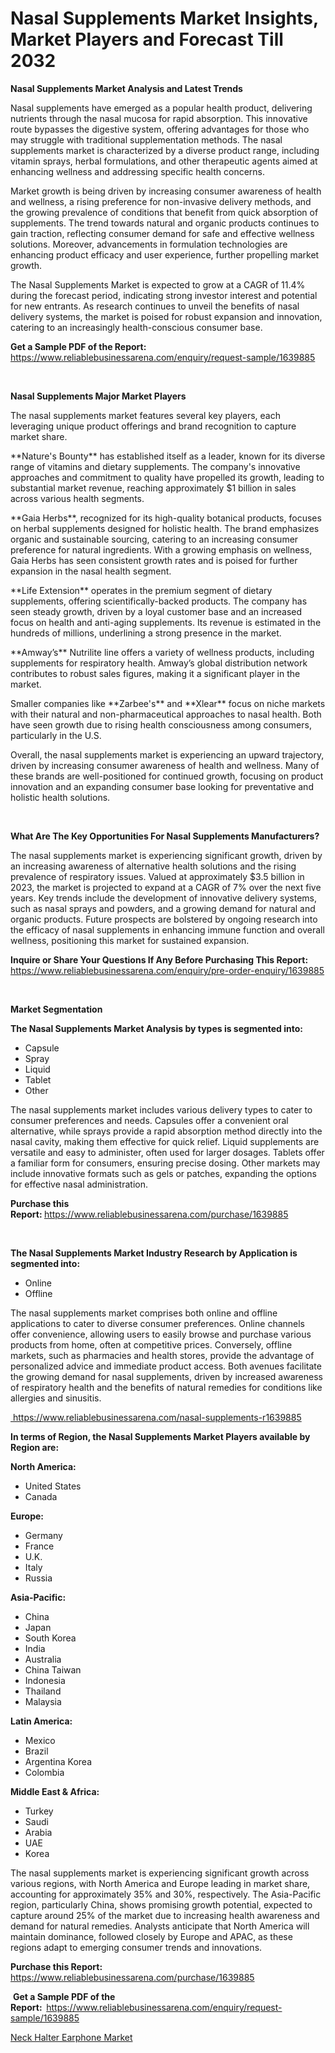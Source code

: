 <p><h1>Nasal Supplements Market Insights, Market Players and Forecast Till 2032</h1></p><p><strong>Nasal Supplements Market Analysis and Latest Trends</strong></p>
<p><p>Nasal supplements have emerged as a popular health product, delivering nutrients through the nasal mucosa for rapid absorption. This innovative route bypasses the digestive system, offering advantages for those who may struggle with traditional supplementation methods. The nasal supplements market is characterized by a diverse product range, including vitamin sprays, herbal formulations, and other therapeutic agents aimed at enhancing wellness and addressing specific health concerns.</p><p>Market growth is being driven by increasing consumer awareness of health and wellness, a rising preference for non-invasive delivery methods, and the growing prevalence of conditions that benefit from quick absorption of supplements. The trend towards natural and organic products continues to gain traction, reflecting consumer demand for safe and effective wellness solutions. Moreover, advancements in formulation technologies are enhancing product efficacy and user experience, further propelling market growth.</p><p>The Nasal Supplements Market is expected to grow at a CAGR of 11.4% during the forecast period, indicating strong investor interest and potential for new entrants. As research continues to unveil the benefits of nasal delivery systems, the market is poised for robust expansion and innovation, catering to an increasingly health-conscious consumer base.</p></p>
<p><strong>Get a Sample PDF of the Report:&nbsp;</strong> <a href="https://www.reliablebusinessarena.com/enquiry/request-sample/1639885?utm_campaign=2337&utm_medium=2&utm_source=Github&utm_content=ia&utm_term=09022025&utm_id=nasal-supplements">https://www.reliablebusinessarena.com/enquiry/request-sample/1639885</a></p>
<p>&nbsp;</p>
<p><strong>Nasal Supplements Major Market Players</strong></p>
<p><p>The nasal supplements market features several key players, each leveraging unique product offerings and brand recognition to capture market share. </p><p>**Nature's Bounty** has established itself as a leader, known for its diverse range of vitamins and dietary supplements. The company's innovative approaches and commitment to quality have propelled its growth, leading to substantial market revenue, reaching approximately $1 billion in sales across various health segments.</p><p>**Gaia Herbs**, recognized for its high-quality botanical products, focuses on herbal supplements designed for holistic health. The brand emphasizes organic and sustainable sourcing, catering to an increasing consumer preference for natural ingredients. With a growing emphasis on wellness, Gaia Herbs has seen consistent growth rates and is poised for further expansion in the nasal health segment.</p><p>**Life Extension** operates in the premium segment of dietary supplements, offering scientifically-backed products. The company has seen steady growth, driven by a loyal customer base and an increased focus on health and anti-aging supplements. Its revenue is estimated in the hundreds of millions, underlining a strong presence in the market.</p><p>**Amway’s** Nutrilite line offers a variety of wellness products, including supplements for respiratory health. Amway’s global distribution network contributes to robust sales figures, making it a significant player in the market.</p><p>Smaller companies like **Zarbee's** and **Xlear** focus on niche markets with their natural and non-pharmaceutical approaches to nasal health. Both have seen growth due to rising health consciousness among consumers, particularly in the U.S.</p><p>Overall, the nasal supplements market is experiencing an upward trajectory, driven by increasing consumer awareness of health and wellness. Many of these brands are well-positioned for continued growth, focusing on product innovation and an expanding consumer base looking for preventative and holistic health solutions.</p></p>
<p>&nbsp;</p>
<p><strong>What Are The Key Opportunities For Nasal Supplements Manufacturers?</strong></p>
<p><p>The nasal supplements market is experiencing significant growth, driven by an increasing awareness of alternative health solutions and the rising prevalence of respiratory issues. Valued at approximately $3.5 billion in 2023, the market is projected to expand at a CAGR of 7% over the next five years. Key trends include the development of innovative delivery systems, such as nasal sprays and powders, and a growing demand for natural and organic products. Future prospects are bolstered by ongoing research into the efficacy of nasal supplements in enhancing immune function and overall wellness, positioning this market for sustained expansion.</p></p>
<p><strong>Inquire or Share Your Questions If Any Before Purchasing This Report:</strong> <a href="https://www.reliablebusinessarena.com/enquiry/pre-order-enquiry/1639885?utm_campaign=2337&utm_medium=2&utm_source=Github&utm_content=ia&utm_term=09022025&utm_id=nasal-supplements">https://www.reliablebusinessarena.com/enquiry/pre-order-enquiry/1639885</a></p>
<p>&nbsp;</p>
<p><strong>Market Segmentation</strong></p>
<p><strong>The Nasal Supplements Market Analysis by types is segmented into:</strong></p>
<p><ul><li>Capsule</li><li>Spray</li><li>Liquid</li><li>Tablet</li><li>Other</li></ul></p>
<p><p>The nasal supplements market includes various delivery types to cater to consumer preferences and needs. Capsules offer a convenient oral alternative, while sprays provide a rapid absorption method directly into the nasal cavity, making them effective for quick relief. Liquid supplements are versatile and easy to administer, often used for larger dosages. Tablets offer a familiar form for consumers, ensuring precise dosing. Other markets may include innovative formats such as gels or patches, expanding the options for effective nasal administration.</p></p>
<p><strong>Purchase this Report:&nbsp;</strong><a href="https://www.reliablebusinessarena.com/purchase/1639885?utm_campaign=2337&utm_medium=2&utm_source=Github&utm_content=ia&utm_term=09022025&utm_id=nasal-supplements">https://www.reliablebusinessarena.com/purchase/1639885</a></p>
<p>&nbsp;</p>
<p><strong>The Nasal Supplements Market Industry Research by Application is segmented into:</strong></p>
<p><ul><li>Online</li><li>Offline</li></ul></p>
<p><p>The nasal supplements market comprises both online and offline applications to cater to diverse consumer preferences. Online channels offer convenience, allowing users to easily browse and purchase various products from home, often at competitive prices. Conversely, offline markets, such as pharmacies and health stores, provide the advantage of personalized advice and immediate product access. Both avenues facilitate the growing demand for nasal supplements, driven by increased awareness of respiratory health and the benefits of natural remedies for conditions like allergies and sinusitis.</p></p>
<p><a href="https://www.reliablebusinessarena.com/nasal-supplements-r1639885?utm_campaign=2337&utm_medium=2&utm_source=Github&utm_content=ia&utm_term=09022025&utm_id=nasal-supplements">&nbsp;https://www.reliablebusinessarena.com/nasal-supplements-r1639885</a></p>
<p><strong>In terms of Region, the Nasal Supplements Market Players available by Region are:</strong></p>
<p>
    <p> <strong> North America: </strong>
        <ul>
            <li>United States</li>
            <li>Canada</li>
        </ul>
        </p> 
    <p> <strong> Europe: </strong>
        <ul>
            <li>Germany</li>
            <li>France</li>
            <li>U.K.</li>
            <li>Italy</li>
            <li>Russia</li>
        </ul>
        </p> 
    <p> <strong> Asia-Pacific: </strong>
        <ul>
            <li>China</li>
            <li>Japan</li>
            <li>South Korea</li>
            <li>India</li>
            <li>Australia</li>
            <li>China Taiwan</li>
            <li>Indonesia</li>
            <li>Thailand</li>
            <li>Malaysia</li>
        </ul>
        </p> 
    <p> <strong> Latin America: </strong>
        <ul>
            <li>Mexico</li>
            <li>Brazil</li>
            <li>Argentina Korea</li>
            <li>Colombia</li>
        </ul>
        </p> 
    <p> <strong> Middle East & Africa: </strong>
        <ul>
            <li>Turkey</li>
            <li>Saudi</li>
            <li>Arabia</li>
            <li>UAE</li>
            <li>Korea</li>
        </ul>
    </p>
    </p>
<p><p>The nasal supplements market is experiencing significant growth across various regions, with North America and Europe leading in market share, accounting for approximately 35% and 30%, respectively. The Asia-Pacific region, particularly China, shows promising growth potential, expected to capture around 25% of the market due to increasing health awareness and demand for natural remedies. Analysts anticipate that North America will maintain dominance, followed closely by Europe and APAC, as these regions adapt to emerging consumer trends and innovations.</p></p>
<p><strong>Purchase this Report: </strong><a href="https://www.reliablebusinessarena.com/purchase/1639885?utm_campaign=2337&utm_medium=2&utm_source=Github&utm_content=ia&utm_term=09022025&utm_id=nasal-supplements">https://www.reliablebusinessarena.com/purchase/1639885</a></p>
<p>&nbsp;<strong>Get a Sample PDF of the Report:&nbsp;&nbsp;</strong><a href="https://www.reliablebusinessarena.com/enquiry/request-sample/1639885?utm_campaign=2337&utm_medium=2&utm_source=Github&utm_content=ia&utm_term=09022025&utm_id=nasal-supplements">https://www.reliablebusinessarena.com/enquiry/request-sample/1639885</a></p>
<p><strong></strong></p>
<p><p><a href="https://github.com/locarol73/Market-Research-Report-List-1/blob/main/neck-halter-earphone-market.md?utm_campaign=2337&utm_medium=2&utm_source=Github&utm_content=ia&utm_term=09022025&utm_id=nasal-supplements">Neck Halter Earphone Market</a></p></p>